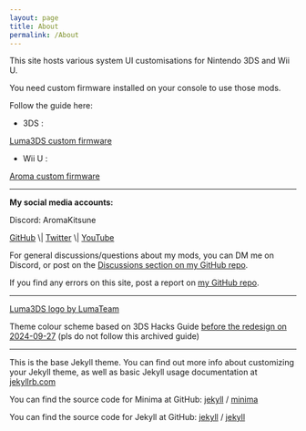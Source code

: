 ```yaml
---
layout: page
title: About
permalink: /About
---
```


This site hosts various system UI customisations for Nintendo 3DS and Wii U.

You need custom firmware installed on your console to use those mods.

Follow the guide here:

- 3DS :
<a href="https://3ds.hacks.guide/" target="_blank">
Luma3DS custom firmware</a>

- Wii U :
<a href="https://wiiu.hacks.guide/" target="_blank">
Aroma custom firmware</a>

---

**My social media accounts:**

Discord: AromaKitsune

<a href="https://github.com/AromaKitsune" target="_blank">
GitHub</a>
\|
<a href="https://x.com/AromaKitsune" target="_blank">
Twitter</a>
\|
<a href="https://www.youtube.com/@AromaKitsune" target="_blank">
YouTube</a>

For general discussions/questions about my mods, you can DM me on Discord, or post on the
<a href="https://github.com/AromaKitsune/aromakitsune.github.io/discussions" target="_blank">
Discussions section on my GitHub repo</a>.

If you find any errors on this site, post a report on
<a href="https://github.com/AromaKitsune/aromakitsune.github.io/issues" target="_blank">
my GitHub repo</a>.

---

<a href="https://github.com/LumaTeam/Luma3DS" target="_blank">
Luma3DS logo by LumaTeam</a>

Theme colour scheme based on 3DS Hacks Guide
<a href="https://web.archive.org/web/20240901100849/https://3ds.hacks.guide/" target="_blank">
before the redesign on 2024-09-27</a>
(pls do not follow this archived guide)

---

This is the base Jekyll theme. You can find out more info about customizing your Jekyll theme, as well as basic Jekyll usage documentation at [jekyllrb.com](https://jekyllrb.com/)

You can find the source code for Minima at GitHub:
[jekyll][jekyll-organization] /
[minima](https://github.com/jekyll/minima)

You can find the source code for Jekyll at GitHub:
[jekyll][jekyll-organization] /
[jekyll](https://github.com/jekyll/jekyll)


[jekyll-organization]: https://github.com/jekyll
